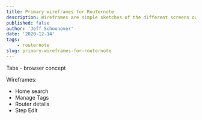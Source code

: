 ```yaml
---
title: Primary wireframes for Routernote
description: Wireframes are simple sketches of the different screens or views in an app.  This post details the primary wireframes for the Routernote app.
published: false
author: 'Jeff Schoonover'
date: '2020-12-14'
tags:
    - routernote
slug: primary-wireframes-for-routernote
---
```


Tabs - browser concept

Wireframes:
- Home search
- Manage Tags
- Router details
- Step Edit

